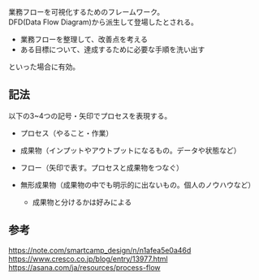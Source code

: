 業務フローを可視化するためのフレームワーク。  
DFD(Data Flow Diagram)から派生して登場したとされる。

* 業務フローを整理して、改善点を考える
* ある目標について、達成するために必要な手順を洗い出す

といった場合に有効。

## 記法
以下の3~4つの記号・矢印でプロセスを表現する。

* プロセス（やること・作業）
* 成果物（インプットやアウトプットになるもの。データや状態など）
* フロー（矢印で表す。プロセスと成果物をつなぐ）

* 無形成果物（成果物の中でも明示的に出ないもの。個人のノウハウなど）
  - 成果物と分けるかは好みによる

## 参考
https://note.com/smartcamp_design/n/n1afea5e0a46d  
https://www.cresco.co.jp/blog/entry/13977.html  
https://asana.com/ja/resources/process-flow